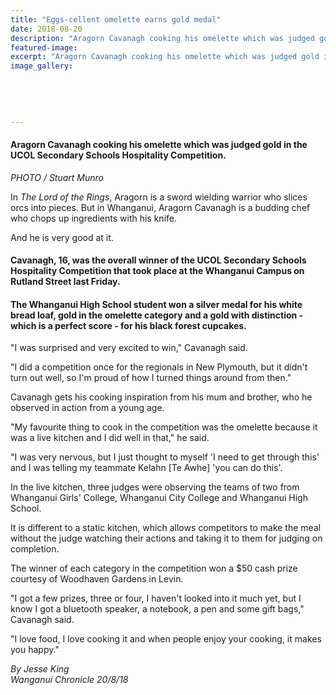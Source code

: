 ```yaml
---
title: "Eggs-cellent omelette earns gold medal"
date: 2018-08-20
description: "Aragorn Cavanagh cooking his omelette which was judged gold in the UCOL Secondary Schools Hospitality Competition."
featured-image: 
excerpt: "Aragorn Cavanagh cooking his omelette which was judged gold in the UCOL Secondary Schools Hospitality Competition."
image_gallery:
	
	
	
	
	
---
```


<h4><span>Aragorn Cavanagh cooking his omelette which was judged gold in the UCOL Secondary Schools Hospitality Competition. </span></h4>
<p><em>PHOTO / Stuart Munro</em></p>
<p class="element element-paragraph">In&nbsp;<em>The Lord of the Rings</em>, Aragorn is a sword wielding warrior who slices orcs into pieces. But in Whanganui, Aragorn Cavanagh is a budding chef who chops up ingredients with his knife.</p>
<p class="element element-paragraph">And he is very good at it.</p>
<h4 class="element element-paragraph">Cavanagh, 16, was the overall winner of the UCOL Secondary Schools Hospitality Competition that took place at the Whanganui Campus on Rutland Street last Friday.</h4>
<h4 class="element element-paragraph">The Whanganui High School student won a silver medal for his white bread loaf, gold in the omelette category and a gold with distinction - which is a perfect score - for his black forest cupcakes.</h4>
<p class="element element-paragraph">"I was surprised and very excited to win," Cavanagh said.</p>
<p class="element element-paragraph">"I did a competition once for the regionals in New Plymouth, but it didn't turn out well, so I'm proud of how I turned things around from then."</p>
<p class="element element-paragraph">Cavanagh gets his cooking inspiration from his mum and brother, who he observed in action from a young age.</p>
<p class="element element-paragraph">"My favourite thing to cook in the competition was the omelette because it was a live kitchen and I did well in that," he said.</p>
<p class="element element-paragraph">"I was very nervous, but I just thought to myself 'I need to get through this' and I was telling my teammate Kelahn [Te Awhe] 'you can do this'.</p>
<p class="element element-paragraph">In the live kitchen, three judges were observing the teams of two from Whanganui Girls' College, Whanganui City College and Whanganui High School.</p>
<p class="element element-paragraph">It is different to a static kitchen, which allows competitors to make the meal without the judge watching their actions and taking it to them for judging on completion.</p>
<p class="element element-paragraph">The winner of each category in the competition won a $50 cash prize courtesy of Woodhaven Gardens in Levin.</p>
<p class="element element-paragraph">"I got a few prizes, three or four, I haven't looked into it much yet, but I know I got a bluetooth speaker, a notebook, a pen and some gift bags," Cavanagh said.</p>
<p class="element element-paragraph">"I love food, I love cooking it and when people enjoy your cooking, it makes you happy."</p>
<p><em>By Jesse King<br />Wanganui Chronicle 20/8/18</em></p>

